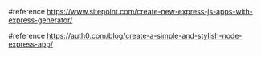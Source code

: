 #reference
https://www.sitepoint.com/create-new-express-js-apps-with-express-generator/

#reference
https://auth0.com/blog/create-a-simple-and-stylish-node-express-app/